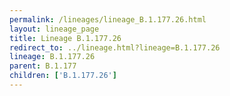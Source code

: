 ```yaml
---
permalink: /lineages/lineage_B.1.177.26.html
layout: lineage_page
title: Lineage B.1.177.26
redirect_to: ../lineage.html?lineage=B.1.177.26
lineage: B.1.177.26
parent: B.1.177
children: ['B.1.177.26']
---
```

